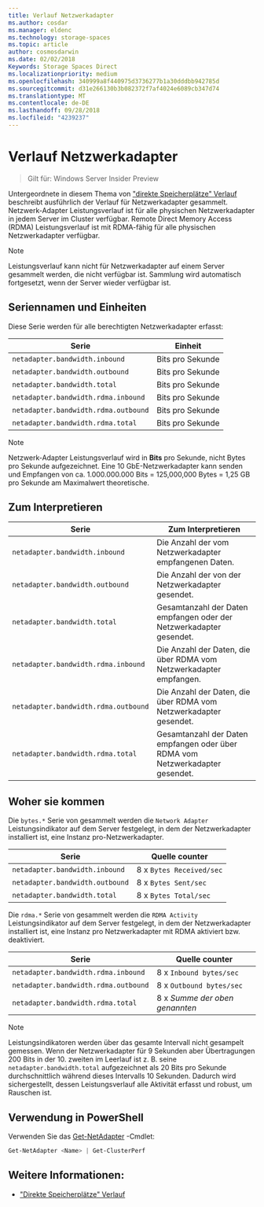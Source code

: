 ```yaml
---
title: Verlauf Netzwerkadapter
ms.author: cosdar
ms.manager: eldenc
ms.technology: storage-spaces
ms.topic: article
author: cosmosdarwin
ms.date: 02/02/2018
Keywords: Storage Spaces Direct
ms.localizationpriority: medium
ms.openlocfilehash: 340999a8f440975d3736277b1a30dddbb942785d
ms.sourcegitcommit: d31e266130b3b082372f7af4024e6089cb347d74
ms.translationtype: MT
ms.contentlocale: de-DE
ms.lasthandoff: 09/28/2018
ms.locfileid: "4239237"
---
```

# Verlauf Netzwerkadapter

> Gilt für: Windows Server Insider Preview

Untergeordnete in diesem Thema von ["direkte Speicherplätze" Verlauf](performance-history.md) beschreibt ausführlich der Verlauf für Netzwerkadapter gesammelt. Netzwerk-Adapter Leistungsverlauf ist für alle physischen Netzwerkadapter in jedem Server im Cluster verfügbar. Remote Direct Memory Access (RDMA) Leistungsverlauf ist mit RDMA-fähig für alle physischen Netzwerkadapter verfügbar.

   > [!NOTE]
   > Leistungsverlauf kann nicht für Netzwerkadapter auf einem Server gesammelt werden, die nicht verfügbar ist. Sammlung wird automatisch fortgesetzt, wenn der Server wieder verfügbar ist.

## Seriennamen und Einheiten

Diese Serie werden für alle berechtigten Netzwerkadapter erfasst:

| Serie                               | Einheit            |
|--------------------------------------|-----------------|
| `netadapter.bandwidth.inbound`       | Bits pro Sekunde |
| `netadapter.bandwidth.outbound`      | Bits pro Sekunde |
| `netadapter.bandwidth.total`         | Bits pro Sekunde |
| `netadapter.bandwidth.rdma.inbound`  | Bits pro Sekunde |
| `netadapter.bandwidth.rdma.outbound` | Bits pro Sekunde |
| `netadapter.bandwidth.rdma.total`    | Bits pro Sekunde |

   > [!NOTE]
   > Netzwerk-Adapter Leistungsverlauf wird in **Bits** pro Sekunde, nicht Bytes pro Sekunde aufgezeichnet. Eine 10 GbE-Netzwerkadapter kann senden und Empfangen von ca. 1.000.000.000 Bits = 125,000,000 Bytes = 1,25 GB pro Sekunde am Maximalwert theoretische.

## Zum Interpretieren

| Serie                               | Zum Interpretieren                                                      |
|--------------------------------------|-----------------------------------------------------------------------|
| `netadapter.bandwidth.inbound`       | Die Anzahl der vom Netzwerkadapter empfangenen Daten.                         |
| `netadapter.bandwidth.outbound`      | Die Anzahl der von der Netzwerkadapter gesendet.                             |
| `netadapter.bandwidth.total`         | Gesamtanzahl der Daten empfangen oder der Netzwerkadapter gesendet.           |
| `netadapter.bandwidth.rdma.inbound`  | Die Anzahl der Daten, die über RDMA vom Netzwerkadapter empfangen.               |
| `netadapter.bandwidth.rdma.outbound` | Die Anzahl der Daten, die über RDMA vom Netzwerkadapter gesendet.                   |
| `netadapter.bandwidth.rdma.total`    | Gesamtanzahl der Daten empfangen oder über RDMA vom Netzwerkadapter gesendet. |

## Woher sie kommen

Die `bytes.*` Serie von gesammelt werden die `Network Adapter` Leistungsindikator auf dem Server festgelegt, in dem der Netzwerkadapter installiert ist, eine Instanz pro-Netzwerkadapter.

| Serie                           | Quelle counter           |
|----------------------------------|--------------------------|
| `netadapter.bandwidth.inbound`   | 8 x `Bytes Received/sec` |
| `netadapter.bandwidth.outbound`  | 8 x `Bytes Sent/sec`     |
| `netadapter.bandwidth.total`     | 8 x `Bytes Total/sec`    |

Die `rdma.*` Serie von gesammelt werden die `RDMA Activity` Leistungsindikator auf dem Server festgelegt, in dem der Netzwerkadapter installiert ist, eine Instanz pro Netzwerkadapter mit RDMA aktiviert bzw. deaktiviert.

| Serie                               | Quelle counter           |
|--------------------------------------|--------------------------|
| `netadapter.bandwidth.rdma.inbound`  | 8 x `Inbound bytes/sec`  |
| `netadapter.bandwidth.rdma.outbound` | 8 x `Outbound bytes/sec` |
| `netadapter.bandwidth.rdma.total`    | 8 x *Summe der oben genannten*   |

   > [!NOTE]
   > Leistungsindikatoren werden über das gesamte Intervall nicht gesampelt gemessen. Wenn der Netzwerkadapter für 9 Sekunden aber Übertragungen 200 Bits in der 10. zweiten im Leerlauf ist z. B. seine `netadapter.bandwidth.total` aufgezeichnet als 20 Bits pro Sekunde durchschnittlich während dieses Intervalls 10 Sekunden. Dadurch wird sichergestellt, dessen Leistungsverlauf alle Aktivität erfasst und robust, um Rauschen ist.

## Verwendung in PowerShell

Verwenden Sie das [Get-NetAdapter](https://docs.microsoft.com/powershell/module/netadapter/get-netadapter) -Cmdlet:

```PowerShell
Get-NetAdapter <Name> | Get-ClusterPerf
```

## Weitere Informationen:

- ["Direkte Speicherplätze" Verlauf](performance-history.md)
